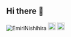 ## Hi there 👋

<p align="left"><a href="https://github.com/EmiriNishihira/EmiriNishihira/" style="text-decoration: none;"><img src="https://komarev.com/ghpvc/?username=EmiriNishihira" alt="EmiriNishihira"/></a>
  <a href="http://qiita.com/emiri0414" style="text-decoration: none;"><img height="20" src="https://qiita-badge.apiapi.app/s/emiri0414/posts.svg"/></a>
  <a href="http://qiita.com/emiri0414" style="text-decoration: none;"><img height="20" src="https://qiita-badge.apiapi.app/s/emiri0414/contributions.svg"/></a>
</p>



